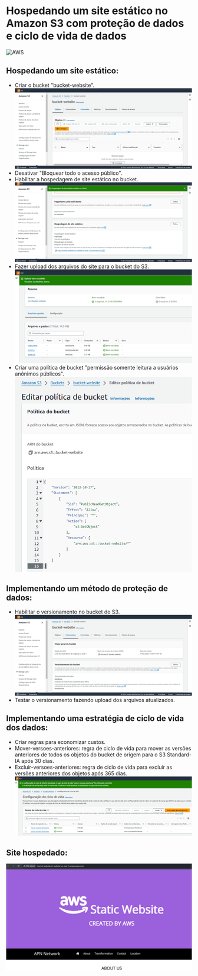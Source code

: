 # Hospedando um site estático no Amazon S3 com proteção de dados e ciclo de vida de dados
![AWS](https://img.shields.io/badge/AWS-%23FF9900.svg?style=for-the-badge&logo=amazon-aws&logoColor=white)

## Hospedando um site estático:
- Criar o bucket "bucket-website".
  <img src="https://github.com/V1ctor1aTorres/Site-estatico-no-S3/blob/main/images/bucket%20criado.png">
- Desativar "Bloquear todo o acesso público".
- Habilitar a hospedagem de site estático no bucket.
  <img src="https://github.com/V1ctor1aTorres/Site-estatico-no-S3/blob/main/images/hospedagem%20de%20site%20estatico.png">
- Fazer upload dos arquivos do site para o bucket do S3.
  <img src="https://github.com/V1ctor1aTorres/Site-estatico-no-S3/blob/main/images/upload%20dos%20arquivos.png">
- Criar uma política de bucket "permissão somente leitura a usuários anônimos públicos".
  <img src="https://github.com/V1ctor1aTorres/Site-estatico-no-S3/blob/main/images/politica.png">

## Implementando um método de proteção de dados:
- Habilitar o versionamento no bucket do S3.
  <img src="https://github.com/V1ctor1aTorres/Site-estatico-no-S3/blob/main/images/versionamento%20ativado.png">
- Testar o versionamento fazendo upload dos arquivos atualizados.
  
## Implementando uma estratégia de ciclo de vida dos dados:
- Criar regras para economizar custos.
- Mover-versoes-anteriores: regra de ciclo de vida para mover as versões anteriores de todos os objetos do bucket de origem para o S3 Standard-IA após 30 dias.
- Excluir-versoes-anteriores: regra de ciclo de vida para excluir as versões anteriores dos objetos após 365 dias.
  <img src="https://github.com/V1ctor1aTorres/Site-estatico-no-S3/blob/main/images/regras%20de%20ciclo%20de%20vida.png">
  
## Site hospedado:
  <img src="https://github.com/V1ctor1aTorres/Site-estatico-no-S3/blob/main/images/site%20hospedado.png">
